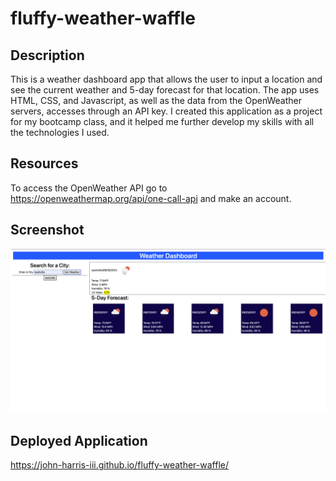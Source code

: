 # fluffy-weather-waffle

## Description
This is a weather dashboard app that allows the user to input a location and see the current weather and 5-day forecast for that location. The app uses HTML, CSS, and Javascript, as well as the data from the OpenWeather servers, accesses through an API key. I created this application as a project for my bootcamp class, and it helped me further develop my skills with all the technologies I used.

## Resources
To access the OpenWeather API go to https://openweathermap.org/api/one-call-api and make an account.

## Screenshot
![Screenshot Image](./assets/images/Screen-Shot.png)

## Deployed Application
https://john-harris-iii.github.io/fluffy-weather-waffle/
